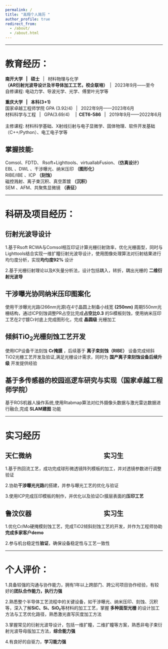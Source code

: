 ```yaml
---
permalink: /
title: "高翔个人简历 "
author_profile: true
redirect_from: 
  - /about/
  - /about.html
---
```

------------

教育经历：
======
**南开大学 &ensp;|&ensp; 硕士**&ensp; |&ensp; 材料物理与化学&ensp;<br>
**（AR衍射光波导设计及半导体加工工艺，校企联培）**&ensp;| &ensp;2023年9月——至今 &ensp; <br>
自修课程: 电动力学、导波光学、光学、傅里叶光学等<br>


**重庆大学 &ensp;| &ensp;本科(3+1)**&ensp; &ensp; <br>
国家卓越工程师学院 GPA (3.92/4)&ensp; | &ensp;2022年9月——2023年6月&ensp;  <br>
材料科学与工程 &ensp;|&ensp; GPA(3.69/4)&ensp; &ensp;|&ensp;**CET6-586**&ensp; |&ensp; 2019年9月——2022年6月 &ensp; <br>
主修课程: 材料科学基础、X射线衍射与电子显微学、固体物理、软件开发基础（C++/Python）、电工电子学等<br>

掌握技能:
-----
Comsol、FDTD、 Rsoft+Lighttools、virtuallabFusion、**（仿真设计）**<br> EBL 、DWL 、干涉曝光、纳米压印 **（图形化）** <br>RIBE/IBE 、ICP **（刻蚀）** <br>磁控溅射、离子束沉积、真空蒸镀 **（沉积）** <br>SEM 、AFM、共聚焦显微镜 **（表征）**

---------

科研及项目经历：
======

衍射光波导设计
------

1.基于Rsoft RCWA与Comsol相互印证计算光栅衍射效率，优化光栅面型，同时与Lighttools结合实现一维扩瞳衍射光波导设计，使用图像处理算法对衍射结果进行均匀度分析，实现**均匀度92%** 设计<br>

2.基于光栅衍射理论以及K矢量分析法，设计包括耦入，转折，耦出光栅的 **二维衍射光波导** <br>

干涉曝光协同纳米压印图案化
----------
使用干涉曝光光路(266nm光源)在4寸晶圆上制备小线宽 **(250nm)** 周期550nm光栅结构，通过ICP刻蚀调整PR占空比完成**占空比0.3** 的Si模板刻蚀，使用纳米压印工艺在2寸镀Cr衬底上完成图形化，完成 **晶圆级** 光栅加工<br>

倾斜TiO<sub>2</sub>光栅刻蚀工艺开发
------ 
使用ICP设备干法刻蚀 **Cr掩膜** ，后续基于 **离子束刻蚀（RIBE）** 设备完成倾斜TiO2光栅工艺开发及验证,满足光栅设计需求，同时为 **国产离子束刻蚀设备后续升级** 开发提供经验

基于多传感器的校园巡逻车研究与实现（国家卓越工程师学院）
------ 
基于ROS机器人操作系统,使用Rtabmap算法对红外摄像头数据与激光雷达数据进行融合,完成 **SLAM建图** 功能 

---------

实习经历
==========

天仁微纳&emsp;&emsp;&emsp;&emsp;&emsp;&emsp;&emsp;&emsp;&emsp;&emsp;&emsp;实习生
-----                                                              
1.基于热回流工艺，成功完成球形微透镜阵列模板的加工，并对透镜参数进行调整验证<br>

2.协助**干涉曝光光路**的搭建，并参与曝光工艺的优化与验证<br>

3.使用ICP完成压印模板的制作，并优化以及验证Cr膜层表面的**压印工艺**<br>

鲁汶仪器&emsp;&emsp;&emsp;&emsp;&emsp;&emsp;&emsp;&emsp;&emsp;&emsp;&emsp;实习生
----- 
1.优化Cr/Mo硬掩模刻蚀工艺，完成TiO2倾斜刻蚀工艺的开发，并作为工程师协助**完成多家客户demo**<br>

2.参与机台稳定性**验证**，确保设备稳定性与工艺一致性<br>


---------

个人评价：
======
1.具备较强的沟通与协作能力，拥有1年以上跨部门、跨公司项目协作经验，有较好的**团队合作能力，执行力强** <br>

2.熟悉整个半导体工艺流程中的关键设备，如干涉曝光、纳米压印、刻蚀、沉积等，深入了解**SiC、Si、SiO₂**等材料的加工工艺，掌握 **多种面型光栅** 的设计加工方法与工艺优化路径，熟悉激光直写灰度加工方法<br>

3.掌握常见的衍射光波导设计，包括一维扩瞳，二维扩瞳等方案，熟悉非电子束衍射光波导母版加工方法，**综合能力强**<br>


4.有良好的自驱力，**学习能力强**<br>

